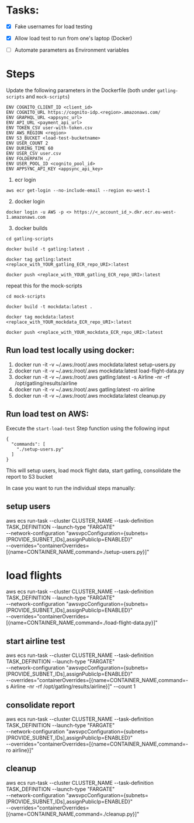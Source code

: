 # Tasks:
- [x] Fake usernames for load testing
- [x] Allow load test to run from one's laptop (Docker)
- [ ] Automate parameters as Environment variables


# Steps

Update the following parameters in the Dockerfile (both under `gatling-scripts` and `mock-scripts`)

```
ENV COGNITO_CLIENT_ID <client_id>
ENV COGNITO_URL https://cognito-idp.<region>.amazonaws.com/ 
ENV GRAPHQL_URL <appsync_url>
ENV API_URL <payment_api_url>
ENV TOKEN_CSV user-with-token.csv
ENV AWS_REGION <region>
ENV S3_BUCKET <load-test-bucketname>
ENV USER_COUNT 2
ENV DURING_TIME 60
ENV USER_CSV user.csv
ENV FOLDERPATH ./
ENV USER_POOL_ID <cognito_pool_id>
ENV APPSYNC_API_KEY <appsync_api_key>
```

1. ecr login
```
aws ecr get-login --no-include-email --region eu-west-1
```

2. docker login
```
docker login -u AWS -p <> https://<_account_id_>.dkr.ecr.eu-west-1.amazonaws.com
```

3. docker builds

```
cd gatling-scripts

docker build -t gatling:latest . 

docker tag gatling:latest <replace_with_YOUR_gatling_ECR_repo_URI>:latest

docker push <replace_with_YOUR_gatling_ECR_repo_URI>:latest
```

repeat this for the mock-scripts

```
cd mock-scripts

docker build -t mockdata:latest . 

docker tag mockdata:latest <replace_with_YOUR_mockdata_ECR_repo_URI>:latest

docker push <replace_with_YOUR_mockdata_ECR_repo_URI>:latest
```

## Run load test locally using docker:

1. docker run -it -v ~/.aws:/root/.aws mockdata:latest setup-users.py 
2. docker run -it -v ~/.aws:/root/.aws mockdata:latest load-flight-data.py
3. docker run -it -v ~/.aws:/root/.aws gatling:latest -s Airline -nr -rf /opt/gatling/results/airline
4. docker run -it -v ~/.aws:/root/.aws gatling:latest -ro airline
5. docker run -it -v ~/.aws:/root/.aws mockdata:latest cleanup.py

## Run load test on AWS:

Execute the `start-load-test` Step function using the following input

```
{
  "commands": [
    "./setup-users.py"
  ]
}
```

This will setup users, load mock flight data, start gatling, consolidate the report to S3 bucket

In case you want to run the individual steps manually:

## setup users

aws ecs run-task --cluster CLUSTER_NAME --task-definition TASK_DEFINITION --launch-type "FARGATE" \
--network-configuration "awsvpcConfiguration={subnets=[PROVIDE_SUBNET_IDs],assignPublicIp=ENABLED}" \
--overrides="containerOverrides=[{name=CONTAINER_NAME,command=./setup-users.py}]"

# load flights

aws ecs run-task --cluster CLUSTER_NAME --task-definition TASK_DEFINITION --launch-type "FARGATE" \
--network-configuration "awsvpcConfiguration={subnets=[PROVIDE_SUBNET_IDs],assignPublicIp=ENABLED}" \
--overrides="containerOverrides=[{name=CONTAINER_NAME,command=./load-flight-data.py}]"

## start airline test

aws ecs run-task --cluster CLUSTER_NAME --task-definition TASK_DEFINITION --launch-type "FARGATE" \
--network-configuration "awsvpcConfiguration={subnets=[PROVIDE_SUBNET_IDs],assignPublicIp=ENABLED}" \
--overrides="containerOverrides=[{name=CONTAINER_NAME,command=-s Airline -nr -rf /opt/gatling/results/airline}]" --count 1

## consolidate report

aws ecs run-task --cluster CLUSTER_NAME --task-definition TASK_DEFINITION --launch-type "FARGATE" \
--network-configuration "awsvpcConfiguration={subnets=[PROVIDE_SUBNET_IDs],assignPublicIp=ENABLED}" \
--overrides="containerOverrides=[{name=CONTAINER_NAME,command=-ro airline}]"

## cleanup
aws ecs run-task --cluster CLUSTER_NAME --task-definition TASK_DEFINITION --launch-type "FARGATE" \
--network-configuration "awsvpcConfiguration={subnets=[PROVIDE_SUBNET_IDs],assignPublicIp=ENABLED}" \
--overrides="containerOverrides=[{name=CONTAINER_NAME,command=./cleanup.py}]"
